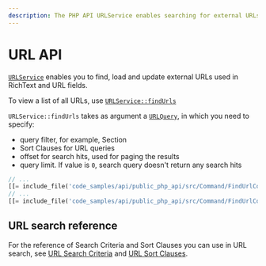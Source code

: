 ```yaml
---
description: The PHP API URLService enables searching for external URLs used in tech text and URL fields.
---
```


# URL API

[`URLService`](../../api/php_api/php_api_reference/classes/Ibexa-Contracts-Core-Repository-URLService.html)
enables you to find, load and update external URLs used in RichText and URL fields.

To view a list of all URLs, use [`URLService::findUrls`](../../api/php_api/php_api_reference/classes/Ibexa-Contracts-Core-Repository-URLService.html#method_findUrls)

`URLService::findUrls` takes as argument a [`URLQuery`](../../api/php_api/php_api_reference/classes/Ibexa-Contracts-Core-Repository-Values-URL-URLQuery.html),
in which you need to specify:

- query filter, for example, Section
- Sort Clauses for URL queries
- offset for search hits, used for paging the results
- query limit. If value is `0`, search query doesn't return any search hits

```php
// ...
[[= include_file('code_samples/api/public_php_api/src/Command/FindUrlCommand.php', 7, 10) =]]
// ...
[[= include_file('code_samples/api/public_php_api/src/Command/FindUrlCommand.php', 41, 56) =]]
```

## URL search reference

For the reference of Search Criteria and Sort Clauses you can use in URL search,
see [URL Search Criteria](url_search_criteria.md) and [URL Sort Clauses](url_search_sort_clauses.md).
